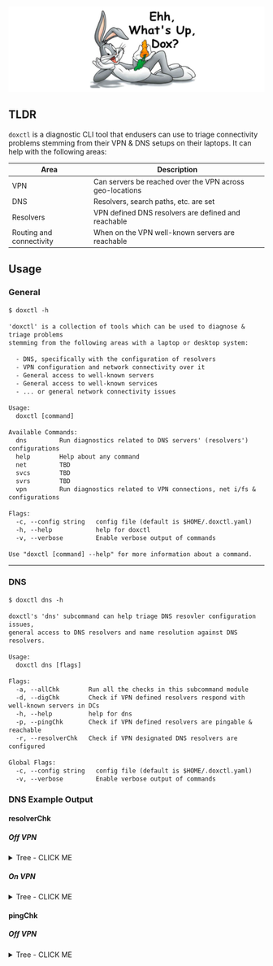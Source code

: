 ![dox logo](https://github.com/slmingol/doxctl/blob/main/imgs/whats_up_dox__banner.png?raw=true)

## TLDR
`doxctl` is a diagnostic CLI tool that endusers can use to triage connectivity problems stemming from their VPN & DNS setups on their laptops. It can help with the following areas:

| Area | Description |
| ---- | ----------- |
| VPN  | Can servers be reached over the VPN across geo-locations |
| DNS  | Resolvers, search paths, etc. are set |
| Resolvers | VPN defined DNS resolvers are defined and reachable |
| Routing and connectivity | When on the VPN well-known servers are reachable |

## Usage
### General
```
$ doxctl -h

'doxctl' is a collection of tools which can be used to diagnose & triage problems
stemming from the following areas with a laptop or desktop system:

  - DNS, specifically with the configuration of resolvers
  - VPN configuration and network connectivity over it
  - General access to well-known servers
  - General access to well-known services
  - ... or general network connectivity issues

Usage:
  doxctl [command]

Available Commands:
  dns         Run diagnostics related to DNS servers' (resolvers') configurations
  help        Help about any command
  net         TBD
  svcs        TBD
  svrs        TBD
  vpn         Run diagnostics related to VPN connections, net i/fs & configurations

Flags:
  -c, --config string   config file (default is $HOME/.doxctl.yaml)
  -h, --help            help for doxctl
  -v, --verbose         Enable verbose output of commands

Use "doxctl [command] --help" for more information about a command.
```

------------------------------------------------------------------------------

### DNS
```
$ doxctl dns -h

doxctl's 'dns' subcommand can help triage DNS resovler configuration issues,
general access to DNS resolvers and name resolution against DNS resolvers.

Usage:
  doxctl dns [flags]

Flags:
  -a, --allChk        Run all the checks in this subcommand module
  -d, --digChk        Check if VPN defined resolvers respond with well-known servers in DCs
  -h, --help          help for dns
  -p, --pingChk       Check if VPN defined resolvers are pingable & reachable
  -r, --resolverChk   Check if VPN designated DNS resolvers are configured

Global Flags:
  -c, --config string   config file (default is $HOME/.doxctl.yaml)
  -v, --verbose         Enable verbose output of commands
```

### DNS Example Output

#### resolverChk

##### Off VPN
<details><summary>Tree - CLICK ME</summary>
<p>

```
$ doxctl dns -r

**NOTE:** Using config file: /Users/smingolelli/.doxctl.yaml


┌───────────────────────────────────────────────────────────────────────────┐
│ VPN defined DNS Resolver Checks                                           │
├──────────────────────────────────────────┬────────────────────────────────┤
│ PROPERTY DESCRIPTION                     │ VALUE                          │
├──────────────────────────────────────────┼────────────────────────────────┤
│ DomainName defined?                      │ unset                          │
│ SearchDomains defined?                   │ unset                          │
│ ServerAddresses defined?                 │ unset                          │
└──────────────────────────────────────────┴────────────────────────────────┘

** NOTE:** Any values of unset indicate that the VPN client is not defining DNS resolver(s) properly!


```
</p>
</details>

##### On VPN
<details><summary>Tree - CLICK ME</summary>
<p>

```
$ doxctl dns -r

**NOTE:** Using config file: /Users/smingolelli/.doxctl.yaml


┌───────────────────────────────────────────────────────────────────────────┐
│ VPN defined DNS Resolver Checks                                           │
├──────────────────────────────────────────┬────────────────────────────────┤
│ PROPERTY DESCRIPTION                     │ VALUE                          │
├──────────────────────────────────────────┼────────────────────────────────┤
│ DomainName defined?                      │ set                            │
│ SearchDomains defined?                   │ set                            │
│ ServerAddresses defined?                 │ set                            │
└──────────────────────────────────────────┴────────────────────────────────┘

** NOTE:** Any values of unset indicate that the VPN client is not defining DNS resolver(s) properly!


```
</p>
</details>

#### pingChk

##### Off VPN
<details><summary>Tree - CLICK ME</summary>
<p>
```
$ doxctl dns -p

**NOTE:** Using config file: /Users/smingolelli/.doxctl.yaml

┌──────────────────────────────────────────────────────────────────────────────────┐
│ VPN defined DNS Resolver Connectivity Checks                                     │
├──────────────────────────────────────────┬───────────────┬───────────────┬───────┤
│                     PROPERTY DESCRIPTION │            IP │       NET I/F │ VALUE │
├──────────────────────────────────────────┼───────────────┼───────────────┼───────┤
└──────────────────────────────────────────┴───────────────┴───────────────┴───────┘

** WARN:** Your VPN client does not appear to be defining any DNS resolver(s) properly,
           you're either not connected via VPN or it's misconfigured!



```
</p>
</details>

##### On VPN
<details><summary>Tree - CLICK ME</summary>
<p>
```
$ doxctl dns -p

**NOTE:** Using config file: /Users/smingolelli/.doxctl.yaml

┌──────────────────────────────────────────────────────────────────────────────────┐
│ VPN defined DNS Resolver Connectivity Checks                                     │
├──────────────────────────────────────────┬───────────────┬───────────────┬───────┤
│ PROPERTY DESCRIPTION                     │ IP            │ NET I/F       │ VALUE │
├──────────────────────────────────────────┼───────────────┼───────────────┼───────┤
│ Resovler is pingable?                    │ 10.5.0.18     │ utun2         │ true  │
│ Reachable via TCP?                       │ 10.5.0.18     │ utun2         │ true  │
│ Reachable via UDP?                       │ 10.5.0.18     │ utun2         │ true  │
├──────────────────────────────────────────┼───────────────┼───────────────┼───────┤
│ Resovler is pingable?                    │ 10.5.0.19     │ utun2         │ true  │
│ Reachable via TCP?                       │ 10.5.0.19     │ utun2         │ true  │
│ Reachable via UDP?                       │ 10.5.0.19     │ utun2         │ true  │
└──────────────────────────────────────────┴───────────────┴───────────────┴───────┘



```
</p>
</details>

